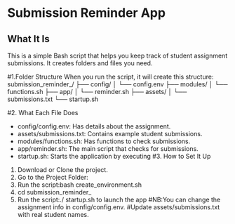 # Submission Reminder App

## What It Is
This is a simple Bash script that helps you keep track of student assignment submissions. It creates folders and files you need.

#1.Folder Structure
When you run the script, it will create this structure:
submission_reminder_<yourName>/
├── config/
│   └── config.env
├── modules/
│   └── functions.sh
├── app/
│   └── reminder.sh
├── assets/
│   └── submissions.txt
└── startup.sh

#2. What Each File Does
- config/config.env: Has details about the assignment.
- assets/submissions.txt: Contains example student submissions.
- modules/functions.sh: Has functions to check submissions.
- app/reminder.sh: The main script that checks for submissions.
- startup.sh: Starts the application by executing 
#3. How to Set It Up

1. Download or Clone the project.
2. Go to the Project Folder:
3. Run the script:bash create_environment.sh
4. cd submission_reminder_<yourName>
5. Run the script:./ startup.sh to launch the app
#NB:You can change the assignment info in config/config.env.
#Update assets/submissions.txt with real student names.
